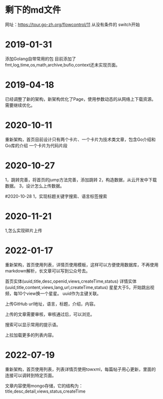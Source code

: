 # 剩下的md文件
网址：https://tour.go-zh.org/flowcontrol/11
从没有条件的 switch开始

# 2019-01-31
添加Golang自带常用的包
目前添加了fmt,log,time,os,math,archive,bufio,context还未实现页面。

# 2019-04-18
已经调整了新的架构，新架构优化了Page，使用参数动态的从网络上下载资源。
需要继续优化。

# 2020-10-11
重新架构，首页目前设计只有两个卡片、一个卡片为技术类文章，包含Go介绍和Go库的介绍
一个卡片为代码片段


# 2020-10-27
1，跳转完善，将首页的jump方法完善，添加跳转
2，构造数据，从云开发中下载数据。
3，设计怎么上传数据。

#2020-10-28
1，实现标题关键字搜索、语言标签搜索

# 2020-11-21
1,怎么实现碎片上传

# 2022-01-17

重新架构，首页使用列表，详情页使用模板，这样可以方便使用数据库，不再使用markdown解析，长文章可以写到公众号去。

首页实体(uuid,title,desc,openid,views,createTime,status)
详情实体(uuid,title,content,views,lang,url,createTime,status)
星星大于5，开始跳出视频，每10个view换一个星星。
uuid作为主键关联。

上传GitHub url地址，语言，标题，介绍，内容。

上传的文章需要审核，审核通过后，可以浏览。

搜索可以显示常用的提示语。

上拉加载更多的列表内容。

# 2022-07-19

重新架构，首页使用列表，列表详情页使用towxml，每篇帖子用心更新，里面的连接可以调转到特定页面。

文章内容使用mongo存储，它的结构为：
title,desc,detail,views,status,createTime




